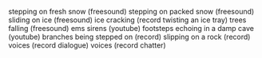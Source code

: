 stepping on fresh snow (freesound)
stepping on packed snow (freesound)
sliding on ice (freesound)
ice cracking (record twisting an ice tray)
trees falling (freesound)
ems sirens (youtube)
footsteps echoing in a damp cave (youtube)
branches being stepped on (record)
slipping on a rock (record)
voices (record dialogue)
voices (record chatter)
